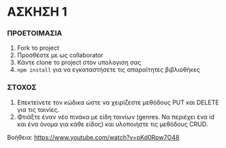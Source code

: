 # ΑΣΚΗΣΗ 1
### ΠΡΟΕΤΟΙΜΑΣΙΑ
1. Fork το project
2. Προσθέστε με ως collaborator 
3. Κάντε clone το project στον υπολογιση σας
4. `npm install` για να εγκαταστήσετε τις απαραίτητες βιβλιοθήκες

### ΣΤΟΧΟΣ
1. Επεκτείνετε τον κώδικα ώστε να χειρίζεστε μεθόδους PUT και DELETE για τις ταινίες.
2. Φτιάξτε έναν νέο πινάκα με είδη ταινίων (genres. Να περιέχει ένα id και ένα όνομα για κάθε είδος) και υλοποιήστε τις μεθόδους CRUD.

Βοήθεια: https://www.youtube.com/watch?v=pKd0Rpw7O48
